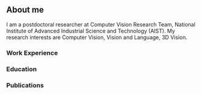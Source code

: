 ## About me

I am a postdoctoral researcher at Computer Vision Research Team, National Institute of Advanced Industrial Science and Technology (AIST). My research interests are Computer Vision, Vision and Language, 3D Vision.

### Work Experience



### Education


### Publications



